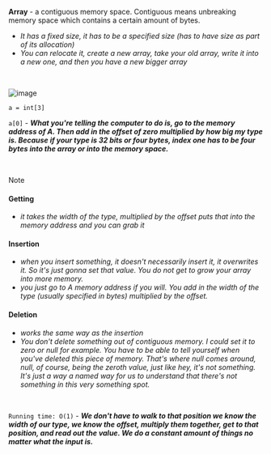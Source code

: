 **Array** - a contiguous memory space. Contiguous means unbreaking memory space which contains a certain amount of bytes.
- *It has a fixed size, it has to be a specified size (has to have size as part of its allocation)*
- *You can relocate it, create a new array, take your old array, write it into a new one, and then you have a new bigger array*
<br />

![image](https://github.com/mbrezov/The-Last-Algorithms-Course-Youll-Need-notes/assets/127137480/f442c60d-be10-4471-a5fd-4af0d207a599)
<br />

`a = int[3]`

`a[0]` - ***What you're telling the computer to do is, go to the memory address of A. Then add in the offset of zero multiplied by how big my type is. Because if your type is 32 bits or four bytes, index one has to be four bytes into the array or into the memory space.***

<br />

> [!NOTE]
>#### Getting
>- *it takes the width of the type, multiplied by the offset puts that into the memory address and you can grab it*
>
>#### Insertion
>- *when you insert something, it doesn't necessarily insert it, it overwrites it. So it's just gonna set that value. You do not get to grow your array into more memory.*
>- *you just go to A memory address if you will. You add in the width of the type (usually specified in bytes) multiplied by the offset.*
>
>#### Deletion
>- *works the same way as the insertion*
>- *You don't delete something out of contiguous memory. I could set it to zero or null for example. You have to be able to tell yourself when you've deleted this piece of memory. That's where null comes around, null, of course, being the zeroth value, just like hey, it's not something. It's just a way a named way for us to understand that there's not something in this very something spot.*

<br />

`Running time: O(1)` - ***We don't have to walk to that position we know the width of our type, we know the offset, multiply them together, get to that position, and read out the value. We do a constant amount of things no matter what the input is.***
